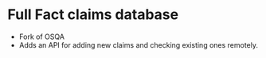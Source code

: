Full Fact claims database
==========================

- Fork of OSQA
- Adds an API for adding new claims and checking existing ones remotely.



